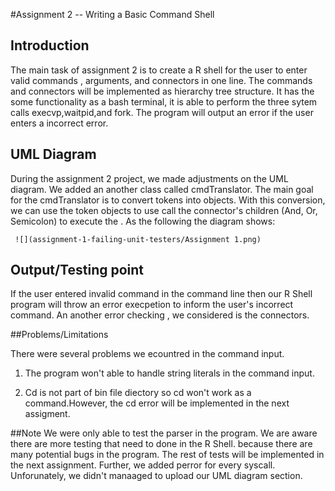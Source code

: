 #Assignment 2 -- Writing a Basic Command Shell

## Introduction 
The main task of assignment 2 is to create a R shell for the user to enter valid commands , arguments, and connectors in one line. The commands and connectors will be implemented as hierarchy tree structure. It has the some functionality as a bash terminal, it is able to perform the three sytem calls execvp,waitpid,and fork. 
The program will output an error if the user enters a incorrect error. 


## UML Diagram 
 During the assignment 2 project, we made adjustments on the UML diagram. We added an another class called cmdTranslator. The main goal for the cmdTranslator is to convert tokens into objects. With this conversion, we can use the token objects to use call the connector's children (And, Or, Semicolon) to execute the . As the following the diagram shows:


    
     ![](assignment-1-failing-unit-testers/Assignment 1.png)
      
      

## Output/Testing point
 If the user entered invalid command in the command line then our R Shell program will throw an error execpetion to inform the user's incorrect command. An another error checking , we considered is the connectors. 
 

 
##Problems/Limitations 

There were several problems we ecountred in the command input. 
1) The program won't able to handle string literals in the command input. 
 
2) Cd is not part of bin file diectory so cd won't work as a command.However, the cd error will be implemented in the next assigment.  



##Note
We were only able to test the parser  in the program. We are aware there are more testing that need to done in the R Shell. because there are many potential bugs in the program. The rest of tests will be implemented in the next assignment. 
Further, we added perror for every syscall.
Unforunately, we didn't manaaged to upload our UML diagram section. 
